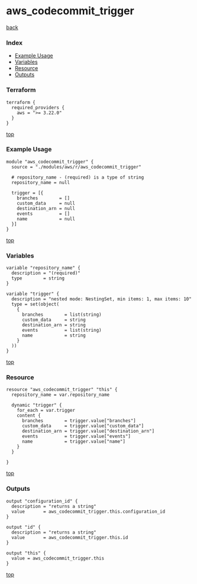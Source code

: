 # aws_codecommit_trigger
[back](../aws.md)
### Index
- [Example Usage](#example-usage)
- [Variables](#variables)
- [Resource](#resource)
- [Outputs](#outputs)
### Terraform
```hcl
terraform {
  required_providers {
    aws = ">= 3.22.0"
  }
}
```
[top](#index)
### Example Usage
```hcl
module "aws_codecommit_trigger" {
  source = "./modules/aws/r/aws_codecommit_trigger"

  # repository_name - (required) is a type of string
  repository_name = null

  trigger = [{
    branches        = []
    custom_data     = null
    destination_arn = null
    events          = []
    name            = null
  }]
}
```
[top](#index)
### Variables
```hcl
variable "repository_name" {
  description = "(required)"
  type        = string
}

variable "trigger" {
  description = "nested mode: NestingSet, min items: 1, max items: 10"
  type = set(object(
    {
      branches        = list(string)
      custom_data     = string
      destination_arn = string
      events          = list(string)
      name            = string
    }
  ))
}
```
[top](#index)

### Resource
```hcl
resource "aws_codecommit_trigger" "this" {
  repository_name = var.repository_name

  dynamic "trigger" {
    for_each = var.trigger
    content {
      branches        = trigger.value["branches"]
      custom_data     = trigger.value["custom_data"]
      destination_arn = trigger.value["destination_arn"]
      events          = trigger.value["events"]
      name            = trigger.value["name"]
    }
  }

}
```
[top](#index)
### Outputs
```hcl
output "configuration_id" {
  description = "returns a string"
  value       = aws_codecommit_trigger.this.configuration_id
}

output "id" {
  description = "returns a string"
  value       = aws_codecommit_trigger.this.id
}

output "this" {
  value = aws_codecommit_trigger.this
}
```
[top](#index)
